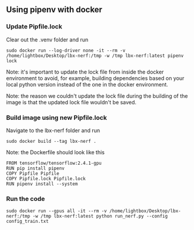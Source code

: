 ## Using pipenv with docker
### Update Pipfile.lock
Clear out the .venv folder and run
```
sudo docker run --log-driver none -it --rm -v /home/lightbox/Desktop/lbx-nerf:/tmp -w /tmp lbx-nerf:latest pipenv lock
```

Note: it's important to update the lock file from inside the docker environment to avoid, for example, building dependencies based on your local python version instead of the one in the docker environment. 

Note: the reason we couldn't update the lock file during the building of the image is that the updated lock file wouldn't be saved.

### Build image using new Pipfile.lock
Navigate to the lbx-nerf folder and run
```
sudo docker build --tag lbx-nerf .
```
Note: the Dockerfile should look like this
```
FROM tensorflow/tensorflow:2.4.1-gpu
RUN pip install pipenv
COPY Pipfile Pipfile
COPY Pipfile.lock Pipfile.lock
RUN pipenv install --system
```

### Run the code
```
sudo docker run --gpus all -it --rm -v /home/lightbox/Desktop/lbx-nerf:/tmp -w /tmp lbx-nerf:latest python run_nerf.py --config config_train.txt
```

